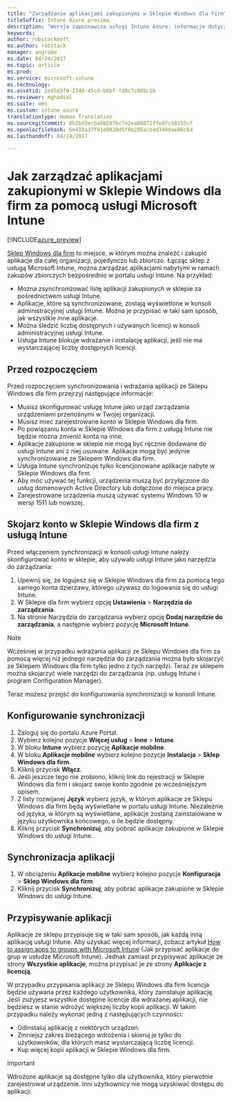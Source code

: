 ```yaml
---
title: "Zarządzanie aplikacjami zakupionymi w Sklepie Windows dla firm"
titleSuffix: Intune Azure preview
description: "Wersja zapoznawcza usługi Intune Azure: informacje dotyczące synchronizacji aplikacji ze Sklepu Windows dla firm w usłudze Intune, a następnie przypisywania ich i śledzenia."
keywords: 
author: robstackmsft
ms.author: robstack
manager: angrobe
ms.date: 04/24/2017
ms.topic: article
ms.prod: 
ms.service: microsoft-intune
ms.technology: 
ms.assetid: 2ed5d3f0-2749-45cd-b6bf-fd8c7c08bc1b
ms.reviewer: mghadial
ms.suite: ems
ms.custom: intune-azure
translationtype: Human Translation
ms.sourcegitcommit: 8b2bd3ecba0b597bc742ea08872ffe8fc58155cf
ms.openlocfilehash: 6e410a37f91e0828d5f6b205acb4d340dae86c6d
ms.lasthandoff: 04/24/2017

---
```


# <a name="how-to-manage-apps-you-purchased-from-the-windows-store-for-business-with-microsoft-intune"></a>Jak zarządzać aplikacjami zakupionymi w Sklepie Windows dla firm za pomocą usługi Microsoft Intune

[!INCLUDE[azure_preview](../includes/azure_preview.md)]


[Sklep Windows dla firm](https://www.microsoft.com/business-store) to miejsce, w którym można znaleźć i zakupić aplikacje dla całej organizacji, pojedynczo lub zbiorczo. Łącząc sklep z usługą Microsoft Intune, można zarządzać aplikacjami nabytymi w ramach zakupów zbiorczych bezpośrednio w portalu usługi Intune. Na przykład:
* Można zsynchronizować listę aplikacji zakupionych w sklepie za pośrednictwem usługi Intune.
* Aplikacje, które są synchronizowane, zostają wyświetlone w konsoli administracyjnej usługi Intune. Można je przypisać w taki sam sposób, jak wszystkie inne aplikacje.
* Można śledzić liczbę dostępnych i używanych licencji w konsoli administracyjnej usługi Intune.
* Usługa Intune blokuje wdrażanie i instalację aplikacji, jeśli nie ma wystarczającej liczby dostępnych licencji.

## <a name="before-you-start"></a>Przed rozpoczęciem
Przed rozpoczęciem synchronizowania i wdrażania aplikacji ze Sklepu Windows dla firm przejrzyj następujące informacje:
* Musisz skonfigurować usługę Intune jako urząd zarządzania urządzeniami przenośnymi w Twojej organizacji.
* Musisz mieć zarejestrowane konto w Sklepie Windows dla firm.
* Po powiązaniu konta w Sklepie Windows dla firm z usługą Intune nie będzie można zmienić konta na inne.
* Aplikacje zakupione w sklepie nie mogą być ręcznie dodawane do usługi Intune ani z niej usuwane. Aplikacje mogą być jedynie synchronizowane ze Sklepem Windows dla firm.
* Usługa Intune synchronizuje tylko licencjonowane aplikacje nabyte w Sklepie Windows dla firm.
* Aby móc używać tej funkcji, urządzenia muszą być przyłączone do usług domenowych Active Directory lub dołączone do miejsca pracy.
* Zarejestrowane urządzenia muszą używać systemu Windows 10 w wersji 1511 lub nowszej.

## <a name="associate-your-windows-store-for-business-account-with-intune"></a>Skojarz konto w Sklepie Windows dla firm z usługą Intune
Przed włączeniem synchronizacji w konsoli usługi Intune należy skonfigurować konto w sklepie, aby używało usługi Intune jako narzędzia do zarządzania:
1. Upewnij się, że logujesz się w Sklepie Windows dla firm za pomocą tego samego konta dzierżawy, którego używasz do logowania się do usługi Intune.
2. W Sklepie dla firm wybierz opcję **Ustawienia** > **Narzędzia do zarządzania**.
3. Na stronie Narzędzia do zarządzania wybierz opcję **Dodaj narzędzie do zarządzania**, a następnie wybierz pozycję **Microsoft Intune**.

> [!NOTE]
> Wcześniej w przypadku wdrażania aplikacji ze Sklepu Windows dla firm za pomocą więcej niż jednego narzędzia do zarządzania można było skojarzyć ze Sklepem Windows dla firm tylko jedno z tych narzędzi. Teraz ze sklepem można skojarzyć wiele narzędzi do zarządzania (np. usługę Intune i program Configuration Manager).

Teraz możesz przejść do konfigurowania synchronizacji w konsoli Intune.

## <a name="configure-synchronization"></a>Konfigurowanie synchronizacji

1. Zaloguj się do portalu Azure Portal.
2. Wybierz kolejno pozycje **Więcej usług** > **Inne** > **Intune**.
3. W bloku **Intune** wybierz pozycję **Aplikacje mobilne**.
1. W bloku **Aplikacje mobilne** wybierz kolejno pozycje **Instalacja** > **Sklep Windows dla firm**.
2. Kliknij przycisk **Włącz**.
3. Jeśli jeszcze tego nie zrobiono, kliknij link do rejestracji w Sklepie Windows dla firm i skojarz swoje konto zgodnie ze wcześniejszym opisem.
5. Z listy rozwijanej **Język** wybierz język, w którym aplikacje ze Sklepu Windows dla firm będą wyświetlane w portalu usługi Intune. Niezależnie od języka, w którym są wyświetlane, aplikacje zostaną zainstalowane w języku użytkownika końcowego, o ile będzie dostępny.
6. Kliknij przycisk **Synchronizuj**, aby pobrać aplikacje zakupione w Sklepie Windows do usługi Intune.

## <a name="synchronize-apps"></a>Synchronizacja aplikacji

1. W obciążeniu **Aplikacje mobilne** wybierz kolejno pozycje **Konfiguracja** > **Sklep Windows dla firm**.
2. Kliknij przycisk **Synchronizuj**, aby pobrać aplikacje zakupione w Sklepie Windows do usługi Intune.

## <a name="assign-apps"></a>Przypisywanie aplikacji

Aplikacje ze sklepu przypisuje się w taki sam sposób, jak każdą inną aplikację usługi Intune. Aby uzyskać więcej informacji, zobacz artykuł [How to assign apps to groups with Microsoft Intune](deploy-apps.md) (Jak przypisać aplikacje do grup w usłudze Microsoft Intune). Jednak zamiast przypisywać aplikacje ze strony **Wszystkie aplikacje**, można przypisać je ze strony **Aplikacje z licencją**.

W przypadku przypisania aplikacji ze Sklepu Windows dla firm licencja będzie używana przez każdego użytkownika, który zainstaluje aplikację. Jeśli zużyjesz wszystkie dostępne licencje dla wdrażanej aplikacji, nie będziesz w stanie wdrożyć większej liczby kopii aplikacji. W takim przypadku należy wykonać jedną z następujących czynności:
* Odinstaluj aplikację z niektórych urządzeń.
* Zmniejsz zakres bieżącego wdrożenia i skieruj je tylko do użytkowników, dla których masz wystarczającą liczbę licencji.
* Kup więcej kopii aplikacji w Sklepie Windows dla firm.

> [!Important]
> Wdrożone aplikacje są dostępne tylko dla użytkownika, który pierwotnie zarejestrował urządzenie. Inni użytkownicy nie mogą uzyskiwać dostępu do aplikacji.

